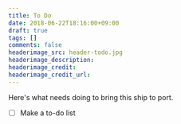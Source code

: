 ```yaml
---
title: To Do
date: 2018-06-22T18:16:00+09:00
draft: true
tags: []
comments: false
headerimage_src: header-todo.jpg
headerimage_description:
headerimage_credit:
headerimage_credit_url:
---
```


Here's what needs doing to bring this ship to port.

- [ ] Make a to-do list
